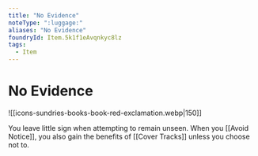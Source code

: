 ```yaml
---
title: "No Evidence"
noteType: ":luggage:"
aliases: "No Evidence"
foundryId: Item.5k1f1eAvqnkyc8lz
tags:
  - Item
---
```


# No Evidence
![[icons-sundries-books-book-red-exclamation.webp|150]]

You leave little sign when attempting to remain unseen. When you [[Avoid Notice]], you also gain the benefits of [[Cover Tracks]] unless you choose not to.
